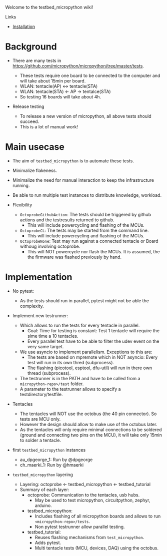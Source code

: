Welcome to the testbed_micropython wiki!

Links

* [Installation](README_installation.md)

# Background

* There are many tests in https://github.com/micropython/micropython/tree/master/tests.

  * These tests require one board to be connected to the computer and will take about 15min per board.
  * WLAN: tentacle(AP) <-> tentacle(STA)
  * WLAN: tentacle(STA) <- AP -> tentalce(STA)
  * So testing 16 boards will take about 4h.

* Release testing

  * To release a new version of micropython, all above tests should succeed.
  * This is a lot of manual work!

# Main usecase

  * The aim of `testbed_micropython` is to automate these tests.
  * Minimalize flakeness.
  * Minimalize the need for manual interaction to keep the infrastructure running.
  * Be able to run multiple test instances to distribute knowledge, workload.

* Flexibility

  * `OctoprobeGithubAction`: The tests should be triggered by github actions and the testresults returned to github.
    * This will include powercycling and flashing of the MCUs.
  * `OctoprobeCL`: The tests may be started from the command line.
    * This will include powercycling and flashing of the MCUs.
  * `OctoprobeNone`: Test may run against a connected tentacle or Board withoug involving octoprobe.
    * This will NOT powercycle nor flash the MCUs. It is assumed, the the firmware was flashed previously by hand.

# Implementation

* No pytest:
  * As the tests should run in parallel, pytest might not be able the complexity.

* Implement new testrunner:
  * Which allows to run the tests for every tentacle in parallel.
    * Goal: Time for testing is constant: Test 1 tentacle will require the sime time a 10 tentacles.
    * Every parallel test have to be able to filter the udev event on the very same target.
  * We use asyncio to implement parallelism. Exceptions to this are:
    * The tests are based on mpremote which in NOT asyncio: Every test will run in its own thred (subprocess).
    * The flashing (picotool, esptool, dfu-util) will run in there own thread (subprocess).
  * The testrunner is in the PATH and have to be called from a `micropython-repo>/test` folder.
  * A parameter to the testrunner allows to specify a testdirectory/testfile.

* Tentacles
  * The tentacles will NOT use the octobus (the 40 pin connector). So tests are MCU only.
  * However the design should allow to make use of the octobus later.
  * As the tentacles will only require minimal connections to be soldered (ground and connecting two pins on the MCU), it will take only 15min to solder a tentacle.
   
* first `testbed_micropython` instances
  * au_dpgeorge_1: Run by @dpgeorge
  * ch_maerki_1: Run by @hmaerki

* `testbed_micropython` layering
  * Layering: octoprobe <- testbed_micropython <- testbed_tutorial
  * Summary of each layer:
    * octoprobe: Communication to the tentacles, usb hubs.
      * May be used to test micropython, circuitpython, zephyr, arduino.
    * testbed_micropython:
      * Includes flashing of all micropython boards and allows to run `<micropython-repo>/tests`.
      * Non pytest testrunner allow parallel testing.
    * testbed_tutorial:
      * Reuses flashing mechanisms from `test_micropython`.
      * Adds pytest.
      * Multi tentacle tests (MCU, devices, DAQ) using the octobus. 
